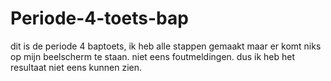 # Periode-4-toets-bap
dit is de periode 4 baptoets, ik heb alle stappen gemaakt maar er komt niks op mijn beelscherm te staan. niet eens foutmeldingen. dus ik heb het resultaat niet eens kunnen zien.
